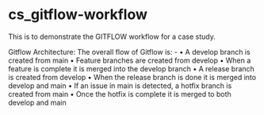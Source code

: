 # cs_gitflow-workflow
This is to demonstrate the GITFLOW workflow for a case study.

Gitflow Architecture:
The overall flow of Gitflow is: -
•	A develop branch is created from main
•	Feature branches are created from develop
•	When a feature is complete it is merged into the develop branch
•	A release branch is created from develop
•	When the release branch is done it is merged into develop and main
•	If an issue in main is detected, a hotfix branch is created from main
•	Once the hotfix is complete it is merged to both develop and main
